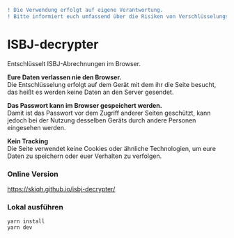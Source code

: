 ```diff
! Die Verwendung erfolgt auf eigene Verantwortung.
! Bitte informiert euch umfassend über die Risiken von Verschlüs­sel­ungs­algorithmen.
```

# ISBJ-decrypter

Entschlüsselt ISBJ-Abrechnungen im Browser.  


**Eure Daten verlassen nie den Browser.**  
Die Entschlüsselung erfolgt auf dem Gerät mit dem ihr die Seite besucht, das heißt es werden keine Daten an den Server gesendet.

**Das Passwort kann im Browser gespeichert werden.**  
Damit ist das Passwort vor dem Zugriff anderer Seiten geschützt, kann jedoch bei der Nutzung desselben Geräts durch andere Personen eingesehen werden.

**Kein Tracking**  
Die Seite verwendet keine Cookies oder ähnliche Technologien, um eure Daten zu speichern oder euer Verhalten zu verfolgen.


### Online Version

https://skiqh.github.io/isbj-decrypter/


### Lokal ausführen

    yarn install
    yarn dev
